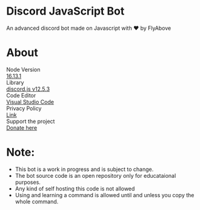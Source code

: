 # Discord JavaScript Bot 
An advanced discord bot made on Javascript with ❤ by FlyAbove

# About
Node Version  
[16.13.1](https://nodejs.org/en/)    
Library  
[discord.js v12.5.3](https://discord.js.org/#/)    
Code Editor  
[Visual Studio Code](https://code.visualstudio.com/download)    
Privacy Policy  
[Link](https://github.com/FlyAbove/privacy)    
Support the project  
[Donate here](https://www.patreon.com/lonelydev0304?fan_landing=true)    

# Note:
* This bot is a work in progress and is subject to change.
* The bot source code is an open repository only for educataional purposes.
* Any kind of self hosting this code is not allowed
* Using and learning a command is allowed until and unless you copy the whole command.
